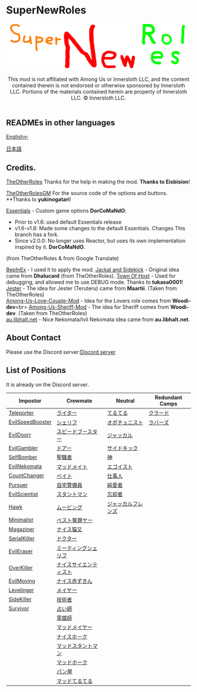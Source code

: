 # SuperNewRoles
![SNRImage](./images/SNRImage.png)

<center>
This mod is not affiliated with Among Us or Innersloth LLC, and the content contained therein is not endorsed or otherwise sponsored by Innersloth LLC. Portions of the materials contained herein are property of Innersloth LLC. © Innersloth LLC.
</center><br>

## READMEs in other languages

[English←](https://github.com/ykundesu/SuperNewRoles/blob/master/README.md)

[日本語](https://github.com/ykundesu/SuperNewRoles/blob/master/READMEs/README_jp.md)


## Credits.

[TheOtherRoles](https://github.com/Eisbison/TheOtherRoles) Thanks for the help in making the mod. **Thanks to Eisbision**!

[TheOtherRolesGM](https://github.com/yukinogatari/TheOtherRoles-GM) For the source code of the options and buttons. **Thanks to **yukinogatari**!

[Essentials](https://github.com/DorCoMaNdO/Reactor-Essentials) - Custom game options
**DorCoMaNdO**: 
- Prior to v1.6: used default Essentials release
- v1.6-v1.8: Made some changes to the default Essentials. Changes This branch has a fork.
- Since v2.0.0: No longer uses Reactor, but uses its own implementation inspired by it. **DorCoMaNdO**.

(from TheOtherRoles & from Google Translate)

[BepInEx](https://github.com/BepInEx) - I used it to apply the mod.
[Jackal and Sidekick](https://www.twitch.tv/dhalucard) - Original idea came from **Dhalucard** (from TheOtherRoles).
[Town Of Host](https://github.com/tukasa0001/TownOfHost) - Used for debugging, and allowed me to use DEBUG mode. Thanks to **tukasa0001**!<br>
[Jester](https://github.com/Maartii/Jester) - The idea for Jester (Teruteru) came from **Maartii**. (Taken from TheOtherRoles)<br>
[Among-Us-Love-Couple-Mod](https://github.com/Woodi-dev/Among-Us-Love-Couple-Mod) - Idea for the Lovers role comes from **Woodi-dev**\<br>
[Among-Us-Sheriff-Mod](https://github.com/Woodi-dev/Among-Us-Sheriff-Mod) - The idea for Sheriff comes from **Woodi-dev**. (Taken from TheOtherRoles)<br>
[au.libhalt.net](https://au.libhalt.net) - Nice Nekomata/Ivil Nekomata idea came from **au.libhalt.net**.
## About Contact
Please use the Discord server:[Discord server](https://discord.gg/95YuUZp4kM)

## List of Positions
It is already on the Discord server.

| Impostor | Crewmate | Neutral | Redundant Camps |
|----------|-------------|-----------------|----------------|
| [Teleporter](#テレポーター) | [ライター](#ライター) | [てるてる](#てるてる) | [クラード](#クラード) |
| [EvilSpeedBooster](#イビルスピードブースター) | [シェリフ](#シェリフ) | [オポチュニスト](#オポチュニスト) | [ラバーズ](#ラバーズ) |
| [EvilDoorr](#イビルドアー) | [スピードブースター](#スピードブースター) | [ジャッカル](#ジャッカル) |  |
| [EvilGambler](#イビルギャンブラー) | [ドアー](#ドアー) | [サイドキック](#サイドキック) |  |
| [SelfBomber](#自爆魔) | [聖職者](#聖職者) | [神](#神) | |
| [EvilNekomata](#イビル猫又) | [マッドメイト](#マッドメイト) | [エゴイスト](#エゴイスト) | |
| [CountChanger](#カウントチェンジャー) | [ベイト](#ベイト) | [仕事人](#仕事人) |  |
| [Pursuer](#追跡者) | [自宅警備員](#自宅警備員) |  [純愛者](#純愛者) |  |
| [EvilScientist](#イビルサイエンティスト) | [スタントマン](#スタントマン) | [忘却者](#忘却者) |  |
| [Hawk](#ホーク) | [ムービング](#ムービング) |[ジャッカルフレンズ](#ジャッカルフレンズ)  |  |
| [Minimalist](#ミニマリスト) | [ベスト冤罪ヤー](#ベスト冤罪ヤー) |  |  |
| [Magaziner](#マガジナー)| [ナイス猫又](#ナイス猫又) |  |  |
| [SerialKiller](#シリアルキラー) | [ドクター](#ドクター)
| [EvilEraser](#イビルイレイサー) | [ミーティングシェリフ](#ミーティングシェリフ)
| [OverKiller](#オーバーキラー) | [ナイスサイエンティスト](#ナイスサイエンティスト)
| [EvilMoving](#イビルムービング) |[ナイス赤ずきん](#ナイス赤ずきん)
| [Levelinger](#レベリンガー) | [メイヤー](#メイヤー)
| [SideKiller](#サイドキラー) | [技術者](#技術者)
| [Survivor](#サバイバー) | [占い師](#占い師)
| |[霊媒師](#霊媒師)
| |[マッドメイヤー](#マッドメイヤー)
| |[ナイスホーク](#ナイスホーク)
| |[マッドスタントマン](#マッドスタントマン)
| |[マッドホーク](#マッドホーク)
| |[パン屋](#パン屋)
| |[マッドてるてる](#マッドてるてる)